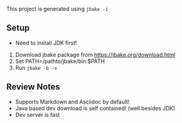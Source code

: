 This project is generated using `jbake -i`

## Setup

* Need to install JDK first!

1. Download jbake package from https://jbake.org/download.html
2. Set PATH=/pathto/jbake/bin:$PATH
3. Run `jbake -b -s`

## Review Notes

- Supports Markdown and Asciidoc by default!
- Java based dev download is self contained! (well besides JDK)
- Dev server is fast
